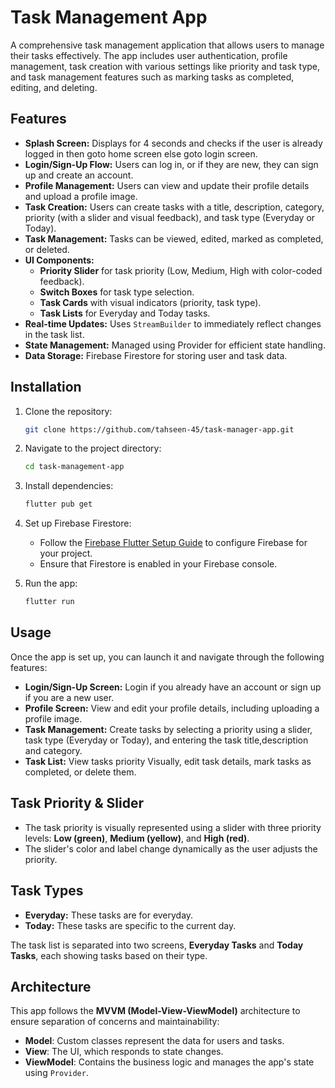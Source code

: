 # Task Management App

A comprehensive task management application that allows users to manage their tasks effectively. The app includes user authentication, profile management, task creation with various settings like priority and task type, and task management features such as marking tasks as completed, editing, and deleting.

## Features

- **Splash Screen:** Displays for 4 seconds and checks if the user is already logged in then goto home screen else goto login screen.
- **Login/Sign-Up Flow:** Users can log in, or if they are new, they can sign up and create an account.
- **Profile Management:** Users can view and update their profile details and upload a profile image.
- **Task Creation:** Users can create tasks with a title, description, category, priority (with a slider and visual feedback), and task type (Everyday or Today).
- **Task Management:** Tasks can be viewed, edited, marked as completed, or deleted.
- **UI Components:**
  - **Priority Slider** for task priority (Low, Medium, High with color-coded feedback).
  - **Switch Boxes** for task type selection.
  - **Task Cards** with visual indicators (priority, task type).
  - **Task Lists** for Everyday and Today tasks.
- **Real-time Updates:** Uses `StreamBuilder` to immediately reflect changes in the task list.
- **State Management:** Managed using Provider for efficient state handling.
- **Data Storage:** Firebase Firestore for storing user and task data.

## Installation

1. Clone the repository:
    ```bash
    git clone https://github.com/tahseen-45/task-manager-app.git
    ```

2. Navigate to the project directory:
    ```bash
    cd task-management-app
    ```

3. Install dependencies:
    ```bash
    flutter pub get
    ```

4. Set up Firebase Firestore:
    - Follow the [Firebase Flutter Setup Guide](https://firebase.flutter.dev/docs/overview) to configure Firebase for your project.
    - Ensure that Firestore is enabled in your Firebase console.

5. Run the app:
    ```bash
    flutter run
    ```

## Usage

Once the app is set up, you can launch it and navigate through the following features:

- **Login/Sign-Up Screen:** Login if you already have an account or sign up if you are a new user.
- **Profile Screen:** View and edit your profile details, including uploading a profile image.
- **Task Management:** Create tasks by selecting a priority using a slider, task type (Everyday or Today), and entering the task title,description and category.
- **Task List:** View tasks priority Visually, edit task details, mark tasks as completed, or delete them.

## Task Priority & Slider

- The task priority is visually represented using a slider with three priority levels: **Low (green)**, **Medium (yellow)**, and **High (red)**.
- The slider's color and label change dynamically as the user adjusts the priority.

## Task Types

- **Everyday:** These tasks are for everyday.
- **Today:** These tasks are specific to the current day.

The task list is separated into two screens, **Everyday Tasks** and **Today Tasks**, each showing tasks based on their type.

## Architecture

This app follows the **MVVM (Model-View-ViewModel)** architecture to ensure separation of concerns and maintainability:

- **Model**: Custom classes represent the data for users and tasks.
- **View**: The UI, which responds to state changes.
- **ViewModel**: Contains the business logic and manages the app's state using `Provider`.
